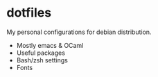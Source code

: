 # dotfiles

 My personal configurations for debian distribution.

 - Mostly emacs & OCaml
 - Useful packages
 - Bash/zsh settings
 - Fonts
